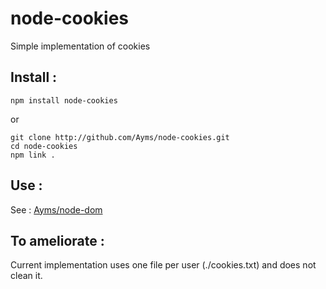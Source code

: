 node-cookies
===

Simple implementation of cookies

## Install :

    npm install node-cookies

or

    git clone http://github.com/Ayms/node-cookies.git
    cd node-cookies
    npm link .

## Use :
See :
	[Ayms/node-dom](https://github.com/Ayms/node-dom)

## To ameliorate :

Current implementation uses one file per user (./cookies.txt) and does not clean it.